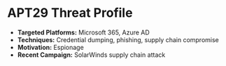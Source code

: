 # APT29 Threat Profile

- **Targeted Platforms:** Microsoft 365, Azure AD
- **Techniques:** Credential dumping, phishing, supply chain compromise
- **Motivation:** Espionage
- **Recent Campaign:** SolarWinds supply chain attack
